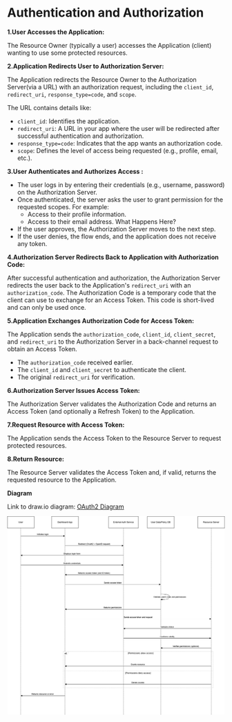 # Authentication and Authorization

**1.User Accesses the Application:**

The Resource Owner (typically a user) accesses the Application (client) wanting to use some protected resources.

**2.Application Redirects User to Authorization Server:**

The Application redirects the Resource Owner to the Authorization Server(via a URL) with an authorization request, including the `client_id`, `redirect_uri`, `response_type=code`, and `scope`.

The URL contains details like: 
- `client_id`: Identifies the application. 
- `redirect_uri`: A URL in your app where the user will be redirected after successful authentication and authorization.
- `response_type=code`: Indicates that the app wants an authorization code.
- `scope`: Defines the level of access being requested (e.g., profile, email, etc.).

**3.User Authenticates and Authorizes Access :**

- The user logs in by entering their credentials (e.g., username, password) on the Authorization Server.
- Once authenticated, the server asks the user to grant permission for the requested scopes. For example:
  - Access to their profile information.
  - Access to their email address.
What Happens Here?
- If the user approves, the Authorization Server moves to the next step.
- If the user denies, the flow ends, and the application does not receive any token.

**4.Authorization Server Redirects Back to Application with Authorization Code:**

After successful authentication and authorization, the Authorization Server redirects the user back to the Application's `redirect_uri` with an `authorization_code`. The Authorization Code is a temporary code that the client can use to exchange for an Access Token. This code is short-lived and can only be used once.

**5.Application Exchanges Authorization Code for Access Token:**

The Application sends the `authorization_code`, `client_id`, `client_secret`, and `redirect_uri` to the Authorization Server in a back-channel request to obtain an Access Token.
- The `authorization_code` received earlier.
- The `client_id` and `client_secret` to authenticate the client.
- The original `redirect_uri` for verification.

**6.Authorization Server Issues Access Token:**

The Authorization Server validates the Authorization Code and returns an Access Token (and optionally a Refresh Token) to the Application.

**7.Request Resource with Access Token:**

The Application sends the Access Token to the Resource Server to request protected resources.

**8.Return Resource:**

The Resource Server validates the Access Token and, if valid, returns the requested resource to the Application.

**Diagram**

Link to draw.io diagram: [OAuth2 Diagram](https://viewer.diagrams.net/?tags=%7B%7D&lightbox=1&highlight=0000ff&edit=_blank&layers=1&nav=1&title=oauth2.drawio#R%3Cmxfile%3E%3Cdiagram%20name%3D%22Page-1%22%20id%3D%22A6TEADBUKVytIuzO8XLI%22%3E7ZtRc5s4EIB%2Fjed6D80IBBge4zjJZa43zdRtr3dvCiixpjKiQo7t%2FvqTQGCEbIfMxS52kswkZpEE7H7aXa3wAF7MltccZdO%2FWILpwAXJcgDHA9d1gA%2FkPyVZlZL3MByGpeiBk0Q3Wwsm5Ceu%2BmrpnCQ4NxoKxqggmSmMWZriWBgyxDlbmM3uGTWvmqEHbAkmMaK29G%2BSiGkpDasHU%2FI%2FMHmYVld2gD4zQ1VjLcinKGGLhgheDuAFZ0yUn2bLC0yV%2Biq9lP2utpytb4zjVHTpkF9%2F%2Bfzzz5vlJWdX0cXNv06Wi%2FcQlsM8IjrXTzzGMckJSwfwXJ44p1TetHs1xulKP4dYVcqJ5%2FwRq%2BGdARzlAnFxrlQuBSlLZZsRTpNKckdZ%2FF2JlkR8k8fgLIL68B91WLQWfPVND1ccFGfOhpE85myeJsXFVFP74bU%2BcGLYU6viGrMZluPJBhxTJMijaV6kKXmo2%2Bmu8u7RqtEgYyQVeWPkWyWQDTTy0dAvR1xVPIS%2BaZWnOgAvanaQH8p72Nw98B2jexS5Z0EA6p%2FW80kTPWChxzAu0tDRWlQQ9AyaPN%2Bi6RMWc55K2Wf2HafF7JV%2FvuSYvyhNThOlM%2BjsoCk4GpgcMIxMOIIg2kmT3QNG4Bk4%2BeGw1R26Z95hGQoshibS8A2CFkR6Vhd8wj%2FmOBcv65QMjIJhEyNwBiKTJOAcDUrSU%2Bzk4ukOvus%2FAyQv8tsgBWdOaD5VzuY8xnsjyYkcC6WNjkdG5kx9nM%2FoB3KPKSkwyTAn8hZkezimWny7lo0WUyLwJEOx6rqQ%2BY%2BUySxEINmOa%2FwSzrLPxXzRfMSMUpTl5K64tpJwLIHNpeE%2F4bzMfpSUzYW63kWd1ShhxriQklxwRAq8MMrFQs0BOErx4lIiNqmeaihRDH7MVXIxwvWJWlQE9%2Fo8vWON3utG7kWr0ZYBHjEXROZMW7rqGdnsC4wG1RwyWwzHagKXOgn8XZNLXR8vd06v6qwHDC49H2rBYp3dOVV2NzUzu5YjbE5Kg93ng%2BraWRjKp3cMceX4zrPsjdnXyyxsBeWeMGuvHC6XkrJUqRScz4sYPcH8kUjY3uh9tfQOQdCB3iA4ML3eltQAjJFAcsxbRkmsHmM8eqP39dIbuW4ffe%2BmdXaZTWun%2B5blvmZqHbdir1%2FY2kt7RO0FfAPUK45mitJEZsP1mr5Y62J%2B%2BYjVkreExkJQ4sO%2BS7Io48WocFT8yjP107qqXaUPCF5A716rGue7IbTUHsLIVrsL3L1pfWhpfeCP5ByfkVzVeXN11bLKC1Ac4zwf%2BGPLKFIDwlKrLqjcE0pbIkTJQyoPY5yWfqSaPOf6xIwkiRp7o4OxTfEEUN1zaXsahGCjPfZmjvBpcyRFsX2HNaopop24MT02KbStfcGUlKI7TG9ZTkRR7reN9aHVoDaaZd7t020PtqxL5UG3yQX3ZsvIsuVNKpWFBFZmpOyBpJbt2ra4Y0KwmRHAZMwzg1UVmOC4DkJ1wNEB1ihDbihxbnVvOm%2FoUEcTlYPd3lJ7sV9c7YRea8UcwB2bKi9Vb3SrrT8jLUsIV7mNC959VItidX7gSmuAjxlOb8aFLopC9u%2BnQIrbmRTYC1IC2EqUAn1jeybFrkyPSZ5RtGr4DXDP%2BOwUoICdoejHZonvtKAYan%2ByZyjsKvBkfjcj6lZBzLHMCmRoofkpINE9ovTDT%2FiOmdl7oZ7Ce0bCLrKWG%2Br5Oj1UW%2Brlxug7VOyTFkGlkJ1ESOnuPfqRfASwlXyE%2Fo6d05dDxa5oqn3zTaAcPxPd0wyvF0wMYWgyEYGDJKR2nfAKi3harE7mOea%2FqQ%2Bc0UJQeo%2BsuRJtkWK8WrHBpB3fhehgYO%2FIDOwAr23hwEgku%2FQ4TOppF%2BHWIWWX8Y%2FQTXSnqB%2BhY%2Bi16ofgMImnXSHcFjq0k%2BBb3r06Qka6hxK%2FF4yErTf8fOcwmahdtvyKKEl0qetkMgu%2FMw79WJjIMBK0eDhMummXPi9Yek%2F4LC%2BlJCHCfmP8CInovv7oh4OQRECTCPcgyaZjVz%2B%2FYk7uCbYyC%2FCOZWpLAdGTWKF29xk9SVbrnd%2BakOAQqWdVQ2kQcs1Rcavyiav3F14TD%2F1IO8PQNXGAgXcIHOx65xinpbuo8s43GH45DF5wiHzC2VXpXDsHwLhSkbQPPwU4ui8%2B%2BrEzAtuBw3f%2FV2ohD9dfgCybr79ICi%2F%2FAw%3D%3D%3C%2Fdiagram%3E%3C%2Fmxfile%3E)

![OAuth2 Diagram](oauth2.png)
